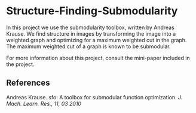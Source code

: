 # Structure-Finding-Submodularity

In this project we use the submodularity toolbox, written by Andreas Krause. We find structure in images
by transforming the image into a weighted graph and optimizing for a maximum weighted cut in the graph.
The maximum weighted cut of a graph is known to be submodular.

For more information about this project, consult the mini-paper included in the project.

## References
Andreas Krause. sfo: A toolbox for submodular function optimization. *J. Mach. Learn. Res., 11, 03 2010*
